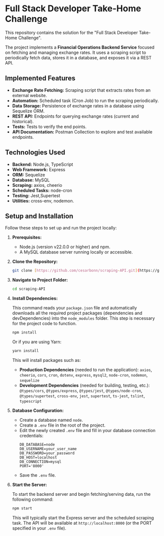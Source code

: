# Full Stack Developer Take-Home Challenge

This repository contains the solution for the "Full Stack Developer Take-Home Challenge".

The project implements a **Financial Operations Backend Service** focused on fetching and managing exchange rates. It uses a scraping script to periodically fetch data, stores it in a database, and exposes it via a REST API.

## Implemented Features

* **Exchange Rate Fetching:** Scraping script that extracts rates from an external website.
* **Automation:** Scheduled task (Cron Job) to run the scraping periodically.
* **Data Storage:** Persistence of exchange rates in a database using Sequelize ORM.
* **REST API:** Endpoints for querying exchange rates (current and historical).
* **Tests:** Tests to verify the end points.
* **API Documentation:** Postman Collection to explore and test available endpoints.

## Technologies Used

* **Backend:** Node.js, TypeScript
* **Web Framework:** Express
* **ORM:** Sequelize
* **Database:** MySQL
* **Scraping:** axios, cheerio
* **Scheduled Tasks:** node-cron
* **Testing:** Jest,Supertest
* **Utilities:** cross-env, nodemon.

## Setup and Installation

Follow these steps to set up and run the project locally:

1.  **Prerequisites:**
    * Node.js (version v22.0.0 or higher) and npm.
    * A MySQL database server running locally or accessible.

2.  **Clone the Repository:**
    ```bash
    git clone [https://github.com/cesarbonn/scraping-API.git](https://github.com/cesarbonn/scraping-API.git)
    ```

3.  **Navigate to Project Folder:**
    ```bash
    cd scraping-API
    ```

4.  **Install Dependencies:**

    This command reads your `package.json` file and automatically downloads all the required project packages (dependencies and devDependencies) into the `node_modules` folder. This step is necessary for the project code to function.

    ```bash
    npm install
    ```

    Or if you are using Yarn:

    ```bash
    yarn install
    ```

    This will install packages such as:

    * **Production Dependencies** (needed to run the application):
        `axios`, `cheerio`, `cors`, `cron`, `dotenv`, `express`, `mysql2`, `node-cron`, `nodemon`, `sequelize`
    * **Development Dependencies** (needed for building, testing, etc.):
        `@types/cors`, `@types/express`, `@types/jest`, `@types/node-cron`, `@types/supertest`, `cross-env`, `jest`, `supertest`, `ts-jest`, `tslint`, `typescript`

5.  **Database Configuration:**
    * Create a database named `node`.
    * Create a `.env` file in the root of the project.
    * Edit the newly created `.env` file and fill in your database connection credentials:
        ```env
        DB_DATABASE=node
        DB_USERNAME=your_user_name
        DB_PASSWORD=your_password
        DB_HOST=localhost
        DB_CONNECTION=mysql
        PORT='8000'
        ```
    * Save the `.env` file.

6. **Start the Server:**

    To start the backend server and begin fetching/serving data, run the following command:

    ```bash
    npm start
    ```

    This will typically start the Express server and the scheduled scraping task. The API will be available at `http://localhost:8000` (or the PORT specified in your `.env` file).
